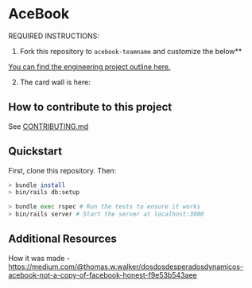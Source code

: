 # AceBook

REQUIRED INSTRUCTIONS:

1. Fork this repository to `acebook-teamname` and customize
the below**

[You can find the engineering project outline here.](https://github.com/makersacademy/course/tree/master/engineering_projects/rails)

2. The card wall is here: <please update>

## How to contribute to this project
See [CONTRIBUTING.md](CONTRIBUTING.md)

## Quickstart

First, clone this repository. Then:

```bash
> bundle install
> bin/rails db:setup

> bundle exec rspec # Run the tests to ensure it works
> bin/rails server # Start the server at localhost:3000
```
## Additional Resources 

How it was made - https://medium.com/@thomas.w.walker/dosdosdesperadosdynamicos-acebook-not-a-copy-of-facebook-honest-f9e53b543aee